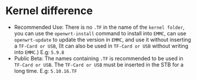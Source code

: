# Kernel difference 

- Recommended Use: There is no `.TF` in the name of the `kernel folder`, you can use the `openwrt-install` command to install into `EMMC`, can use `openwrt-update` to update the version in `EMMC`, and use it without inserting a `TF-Card or USB`, (It can also be used in `TF-Card or USB` without writing into `EMMC`.) E.g: `5.9.8`
- Public Beta: The names containing `.TF` is recommended to be used in `TF-Card or USB`. The `TF-Card or USB` must be inserted in the STB for a long time. E.g: `5.10.16.TF`

